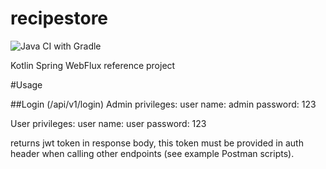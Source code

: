 # recipestore
![Java CI with Gradle](https://github.com/AahzBrut/recipestore/workflows/Java%20CI%20with%20Gradle/badge.svg)

Kotlin Spring WebFlux reference project


#Usage

##Login (/api/v1/login)
Admin privileges:
user name: admin
password: 123

User privileges:
user name: user
password: 123

returns jwt token in response body, this token must be provided in auth header when calling other endpoints (see example Postman scripts).
